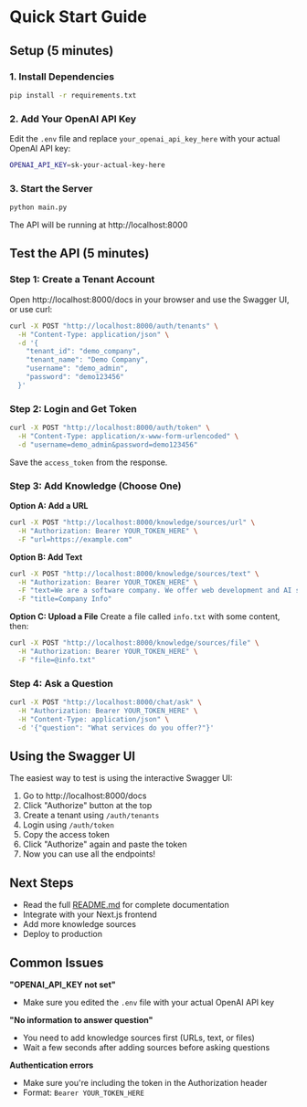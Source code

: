 # Quick Start Guide

## Setup (5 minutes)

### 1. Install Dependencies
```bash
pip install -r requirements.txt
```

### 2. Add Your OpenAI API Key
Edit the `.env` file and replace `your_openai_api_key_here` with your actual OpenAI API key:
```bash
OPENAI_API_KEY=sk-your-actual-key-here
```

### 3. Start the Server
```bash
python main.py
```

The API will be running at http://localhost:8000

## Test the API (5 minutes)

### Step 1: Create a Tenant Account

Open http://localhost:8000/docs in your browser and use the Swagger UI, or use curl:

```bash
curl -X POST "http://localhost:8000/auth/tenants" \
  -H "Content-Type: application/json" \
  -d '{
    "tenant_id": "demo_company",
    "tenant_name": "Demo Company",
    "username": "demo_admin",
    "password": "demo123456"
  }'
```

### Step 2: Login and Get Token

```bash
curl -X POST "http://localhost:8000/auth/token" \
  -H "Content-Type: application/x-www-form-urlencoded" \
  -d "username=demo_admin&password=demo123456"
```

Save the `access_token` from the response.

### Step 3: Add Knowledge (Choose One)

**Option A: Add a URL**
```bash
curl -X POST "http://localhost:8000/knowledge/sources/url" \
  -H "Authorization: Bearer YOUR_TOKEN_HERE" \
  -F "url=https://example.com"
```

**Option B: Add Text**
```bash
curl -X POST "http://localhost:8000/knowledge/sources/text" \
  -H "Authorization: Bearer YOUR_TOKEN_HERE" \
  -F "text=We are a software company. We offer web development and AI solutions." \
  -F "title=Company Info"
```

**Option C: Upload a File**
Create a file called `info.txt` with some content, then:
```bash
curl -X POST "http://localhost:8000/knowledge/sources/file" \
  -H "Authorization: Bearer YOUR_TOKEN_HERE" \
  -F "file=@info.txt"
```

### Step 4: Ask a Question

```bash
curl -X POST "http://localhost:8000/chat/ask" \
  -H "Authorization: Bearer YOUR_TOKEN_HERE" \
  -H "Content-Type: application/json" \
  -d '{"question": "What services do you offer?"}'
```

## Using the Swagger UI

The easiest way to test is using the interactive Swagger UI:

1. Go to http://localhost:8000/docs
2. Click "Authorize" button at the top
3. Create a tenant using `/auth/tenants`
4. Login using `/auth/token`
5. Copy the access token
6. Click "Authorize" again and paste the token
7. Now you can use all the endpoints!

## Next Steps

- Read the full [README.md](README.md) for complete documentation
- Integrate with your Next.js frontend
- Add more knowledge sources
- Deploy to production

## Common Issues

**"OPENAI_API_KEY not set"**
- Make sure you edited the `.env` file with your actual OpenAI API key

**"No information to answer question"**
- You need to add knowledge sources first (URLs, text, or files)
- Wait a few seconds after adding sources before asking questions

**Authentication errors**
- Make sure you're including the token in the Authorization header
- Format: `Bearer YOUR_TOKEN_HERE`
